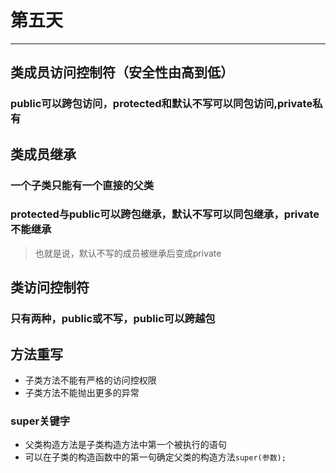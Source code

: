 # 第五天
---
## 类成员访问控制符（安全性由高到低）
### public可以跨包访问，protected和默认不写可以同包访问,private私有 
## 类成员继承
### 一个子类只能有一个直接的父类
### protected与public可以跨包继承，默认不写可以同包继承，private不能继承
> 也就是说，默认不写的成员被继承后变成private<br />
## 类访问控制符
### 只有两种，public或不写，public可以跨越包
## 方法重写
* 子类方法不能有严格的访问控权限
* 子类方法不能抛出更多的异常
### super关键字
* 父类构造方法是子类构造方法中第一个被执行的语句
* 可以在子类的构造函数中的第一句确定父类的构造方法`super(参数);`
